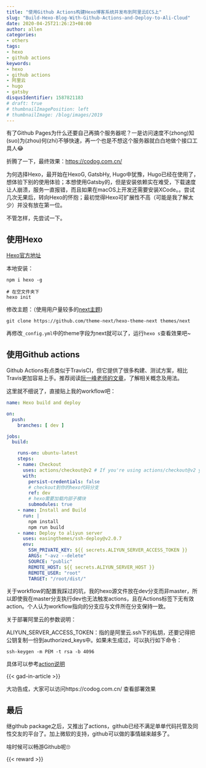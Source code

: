 ```yaml
---
title: "使用Github Actions构建Hexo博客系统并发布到阿里云ECS上"
slug: "Build-Hexo-Blog-With-Github-Actions-and-Deploy-to-Ali-Cloud"
date: 2020-04-25T21:26:23+08:00
author: allen
categories:
- others
tags:
- hexo
- github actions
keywords:
- hexo
- github actions
- 阿里云
- hugo
- gatsby
disqusIdentifier: 1587821183
# draft: true
# thumbnailImagePosition: left
# thumbnailImage: /blog/images/2019
---
```


有了Github Pages为什么还要自己再搞个服务器呢？一是访问速度不(zhong)知(suo)为(zhou)何(zhi)不够快速，再一个也是不想这个服务器就白白地做个接口工具人😂

<!--more-->

折腾了一下，最终效果：https://codog.com.cn/

为何选择Hexo，最开始在HexoG, GatsbHy, Hugo中犹豫，Hugo已经在使用了，想体验下别的使用体验；本想使用Gatsby的，但是安装依赖实在难受，下载速度让人崩溃，服务一直报错，而且如果在macOS上开发还需要安装XCode。。尝试几次无果后，转向Hexo的怀抱；最初觉得Hexo可扩展性不高（可能是我了解太少）并没有放在第一位。

不管怎样，先尝试一下。

## 使用Hexo
[Hexo官方地址](https://hexo.io/)

本地安装：

```shell
npm i hexo -g

# 在空文件夹下
hexo init
```

修改主题：（使用用户量较多的[next主题](https://github.com/theme-next/hexo-theme-next))

```shell
git clone https://github.com/theme-next/hexo-theme-next themes/next
```

再修改`_config.yml`中的theme字段为next就可以了，运行`hexo s`查看效果吧~

## 使用Github actions

Github Actions有点类似于TravisCI，但它提供了很多构建、测试方案，相比Travis更加容易上手。推荐阅读[阮一峰老师的文章](http://www.ruanyifeng.com/blog/2019/09/getting-started-with-github-actions.html)，了解相关概念及用法。

这里就不细说了，直接贴上我的workflow吧：

```yml
name: Hexo build and deploy

on:
  push:
    branches: [ dev ]

jobs:
  build:

    runs-on: ubuntu-latest
    steps:
    - name: Checkout
      uses: actions/checkout@v2 # If you're using actions/checkout@v2 you must set persist-credentials to false in most cases for the deployment to work correctly.
      with:
        persist-credentials: false
        # checkout到你的hexo代码分支
        ref: dev
        # hexo需要加载内部子模块
        submodules: true
    - name: Install and Build
      run: |
        npm install
        npm run build
    - name: Deploy to aliyun server
      uses: easingthemes/ssh-deploy@v2.0.7
      env:
        SSH_PRIVATE_KEY: ${{ secrets.ALIYUN_SERVER_ACCESS_TOKEN }}
        ARGS: "-avz --delete"
        SOURCE: "public"
        REMOTE_HOST: ${{ secrets.ALIYUN_SERVER_HOST }}
        REMOTE_USER: "root"
        TARGET: "/root/dist/"
```

关于workflow的配置我踩过的坑，我的hexo源文件放在dev分支而非master，所以即使我在master分支执行dev也无法触发actions，且在Actions标签下无有效action。个人认为workflow指向的分支应与文件所在分支保持一致。

关于部署阿里云的参数说明：

ALIYUN_SERVER_ACCESS_TOKEN：指的是阿里云.ssh下的私钥，还要记得把公钥复制一份到authorized_keys中。如果未生成过，可以执行如下命令：

```
ssh-keygen -m PEM -t rsa -b 4096
```

具体可以参考[action说明](https://github.com/easingthemes/ssh-deploy)

{{< gad-in-article >}}

大功告成，大家可以访问https://codog.com.cn/ 查看部署效果


## 最后

继github package之后，又推出了actions，github已经不满足单单代码托管及同性交友的平台了。加上微软的支持，github可以做的事情越来越多了。

啥时候可以畅游Github呢🙄
<!-- {{< embed-caniuse css-placeholder-shown >}} -->
<!-- {{< codepen pen="PKdOpB" user="justforuse" theme="dark">}} -->
<!-- {{< alert warning >}}
xxx
{{< /alert >}} -->
{{< reward >}}
